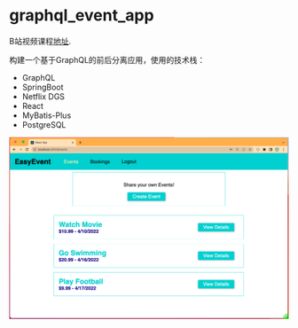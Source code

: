 # graphql_event_app

B站视频课程[地址](https://www.bilibili.com/video/BV1LQ4y1a72k).

构建一个基于GraphQL的前后分离应用，使用的技术栈：
* GraphQL
* SpringBoot
* Netflix DGS
* React
* MyBatis-Plus
* PostgreSQL

![应用截图](doc/screenshot.png)
